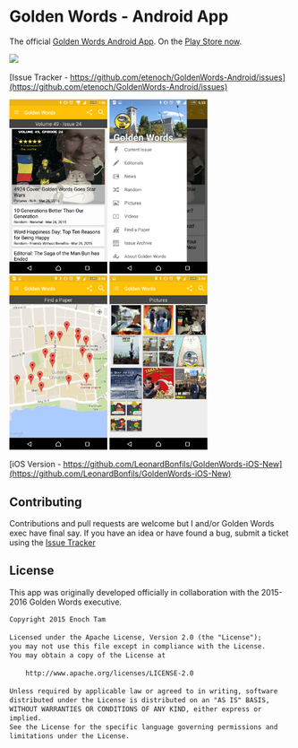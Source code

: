 # Golden Words - Android App &nbsp;

The official [Golden Words Android App](http://www.goldenwords.ca/app). On the [Play Store now](https://play.google.com/store/apps/details?id=ca.goldenwords.gwandroid).

<a href='https://circleci.com/gh/etenoch/GoldenWords-Android' target='_blank'><img src='https://circleci.com/gh/etenoch/GoldenWords-Android.svg?style=svg&circle-token=7222f7d9b52289bdcd8eb7cf9db00d7835af1034' width="75"/></a> 

[Issue Tracker - https://github.com/etenoch/GoldenWords-Android/issues](https://github.com/etenoch/GoldenWords-Android/issues)

<img src="https://raw.githubusercontent.com/etenoch/GoldenWords-Android/master/screenshots/gw_frontpage.png" width="175"/>
<img src="https://raw.githubusercontent.com/etenoch/GoldenWords-Android/master/screenshots/gw_hamburger.png" width="175"/>
<img src="https://raw.githubusercontent.com/etenoch/GoldenWords-Android/master/screenshots/gw_map.png" width="175"/>
<img src="https://raw.githubusercontent.com/etenoch/GoldenWords-Android/master/screenshots/gw_pictures.png" width="175"/>

[iOS Version - https://github.com/LeonardBonfils/GoldenWords-iOS-New](https://github.com/LeonardBonfils/GoldenWords-iOS-New)

## Contributing
Contributions and pull requests are welcome but I and/or Golden Words exec have final say. If you have an idea or have found a bug, submit a ticket using the [Issue Tracker](https://github.com/etenoch/GoldenWords-Android/issues)


## License
This app was originally developed officially in collaboration with the 2015-2016 Golden Words executive.
```
Copyright 2015 Enoch Tam

Licensed under the Apache License, Version 2.0 (the "License");
you may not use this file except in compliance with the License.
You may obtain a copy of the License at

    http://www.apache.org/licenses/LICENSE-2.0

Unless required by applicable law or agreed to in writing, software
distributed under the License is distributed on an "AS IS" BASIS,
WITHOUT WARRANTIES OR CONDITIONS OF ANY KIND, either express or implied.
See the License for the specific language governing permissions and
limitations under the License.
```
